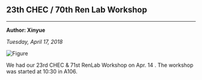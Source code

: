 ## 23th CHEC / 70th Ren Lab Workshop

---
**Author: Xinyue**

*Tuesday, April 17, 2018*


![Figure](https://farm1.staticflickr.com/907/39906416400_d429ec10b4_c.jpg)

We had our 23rd CHEC & 71st RenLab Workshop on Apr. 14 .
The workshop was started at 10:30 in A106.
 
